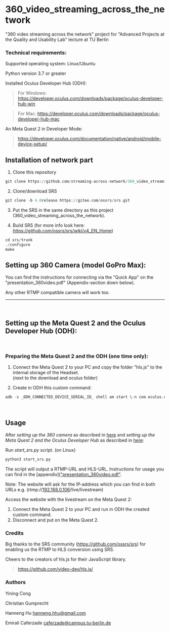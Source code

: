 # 360_video_streaming_across_the_network
"360 video streaming across the network" project for "Advanced Projects at the Quality and Usability Lab" lecture at TU Berlin

### Technical requirements:
Supported operating system: Linux/Ubuntu

Python version 3.7 or greater

Installed Oculus Developer Hub (ODH):
>For Windows: https://developer.oculus.com/downloads/package/oculus-developer-hub-win

>For Mac: https://developer.oculus.com/downloads/package/oculus-developer-hub-mac

An Meta Quest 2 in Developer Mode: 
>https://developer.oculus.com/documentation/native/android/mobile-device-setup/

## Installation of network part

1. Clone this repository 
```adb 
git clone https://github.com/streaming-across-network/360_video_streaming_across_the_network.git
```
2. Clone/download SRS 
```adb 
git clone -b 4.0release https://gitee.com/ossrs/srs.git
```
3. Put the SRS in the same directory as this project (360_video_streaming_across_the_network).

4. Build SRS (for more info look here: https://github.com/ossrs/srs/wiki/v4_EN_Home)
```adb 
cd srs/trunk
./configure
make
```

## Setting up 360 Camera (model GoPro Max):

You can find the instructions for connecting via the "Quick App" on the "presentation_360video.pdf" (Appendix-section down below).

Any other RTMP compatible camera will work too.

---

<br>

## Setting up the Meta Quest 2 and the Oculus Developer Hub (ODH):


<br>  
  
### Preparing the Meta Quest 2 and the ODH (one time only):
1.	Connect the Meta Quest 2 to your PC and copy the folder "hls.js" to the internal storage of the Headset.  
(next to the download and oculus folder)

2.	Create in ODH this custom command: 
```adb 
adb -s _ODH_CONNECTED_DEVICE_SERIAL_ID_ shell am start \-n com.oculus.os.vrbrowserlauncher/.MainActivity \-a android.intent.action.VIEW -d 'file:///storage/emulated/0/hls.js/index.html' 
```
<br>  


## Usage
After *setting up the 360 camera* as described in [here](#setting-up-360-camera-model-gopro-max) and *setting up the Meta Quest 2 and the Oculus Developer Hub* as described in [here](#setting-up-the-meta-quest-2-and-the-oculus-developer-hub-ODH):

Run *start_srs.py* script. (on Linux)

```adb 
python3 start_srs.py
```
The script will output a RTMP-URL and HLS-URL. Instructions for usage you can find in the [appendix](["presentation_360video.pdf"](https://github.com/streaming-across-network/360_video_streaming_across_the_network/blob/master/presentation_360video.pdf).

Note: The website will ask for the IP-address which you can find in both URLs e.g. (rtmp://<ins>192.168.0.106</ins>/live/livestream) 
<br>

Access the website with the livestream on the Meta Quest 2:

1.	Connect the Meta Quest 2 to your PC and run in ODH the created custom command.
2.	Disconnect and put on the Meta Quest 2.

### Credits
Big thanks to the SRS community (https://github.com/ossrs/srs) for enabling us the RTMP to HLS conversion using SRS.  
  
Cheers to the creators of hls.js for their JavaScript library.
>https://github.com/video-dev/hls.js/


### Authors
Yining Cong 

Christian Gumprecht 

Hanneng Hu          hanneng.hhu@gmail.com

Emirali Caferzade   caferzade@campus.tu-berlin.de

